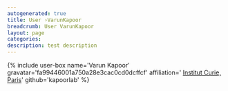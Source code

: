 ```yaml
---
autogenerated: true
title: User ›VarunKapoor
breadcrumb: User VarunKapoor
layout: page
categories: 
description: test description
---
```


{% include user-box name='Varun Kapoor' gravatar='fa99446001a750a28e3cac0cd0dcffcf' affiliation=' [Institut Curie, Paris](https://science.curie.fr/members/varun-kapoor/)' github='kapoorlab' %}
